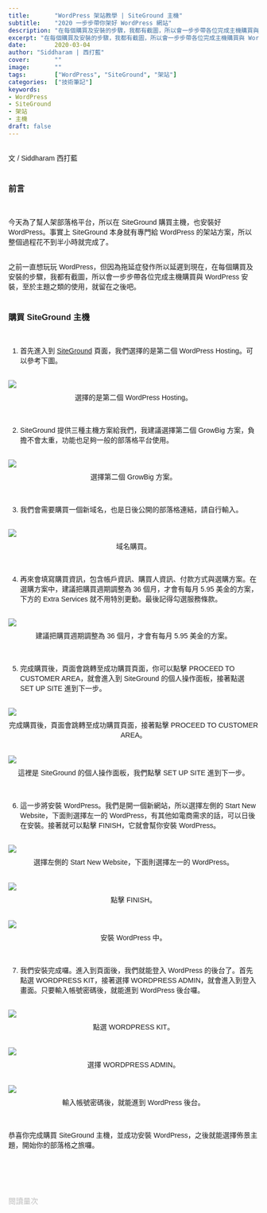 ```yaml
---
title:       "WordPress 架站教學 | SiteGround 主機"
subtitle:    "2020 一步步帶你架好 WordPress 網站"
description: "在每個購買及安裝的步驟，我都有截圖，所以會一步步帶各位完成主機購買與 WordPress 安裝..."
excerpt: "在每個購買及安裝的步驟，我都有截圖，所以會一步步帶各位完成主機購買與 WordPress 安裝..."
date:        2020-03-04
author: "Siddharam | 西打藍"
cover:       ""
image:       ""
tags:        ["WordPress", "SiteGround", "架站"]
categories:  ["技術筆記"]
keywords:
- WordPress
- SiteGround
- 架站
- 主機
draft: false
---
```


<article style="font-family: 'Noto Sans TC', '微軟正黑體', sans-serif; font-weight: 300;">

<br>文 / Siddharam 西打藍<br><br>

<h3 class="article-h1-color">前言</h3><br>

今天為了幫人架部落格平台，所以在 SiteGround 購買主機，也安裝好 WordPress。事實上 SiteGround 本身就有專門給 WordPress 的架站方案，所以整個過程花不到半小時就完成了。<br><br>

之前一直想玩玩 WordPress，但因為拖延症發作所以延遲到現在，在每個購買及安裝的步驟，我都有截圖，所以會一步步帶各位完成主機購買與 WordPress 安裝，至於主題之類的使用，就留在之後吧。<br><br>

<h3 class="article-h1-color">購買 SiteGround 主機</h3><br>

1. 首先進入到 <a href="https://www.siteground.com/" target="_blank">SiteGround</a> 頁面，我們選擇的是第二個 WordPress Hosting。可以參考下圖。<br><br>

<img style="margin-bottom:8px; max-width:80%;" src="https://frontenter.files.wordpress.com/2020/03/siteground-wordpress-hosting.png"/>
<div style="text-align:center;">選擇的是第二個 WordPress Hosting。</div><br><br>


2. SiteGround 提供三種主機方案給我們，我建議選擇第二個 GrowBig 方案，負擔不會太重，功能也足夠一般的部落格平台使用。<br><br>

<img style="margin-bottom:8px; max-width:80%;" src="https://frontenter.files.wordpress.com/2020/03/sideground-project.png"/>
<div style="text-align:center;">選擇第二個 GrowBig 方案。</div><br><br>


3. 我們會需要購買一個新域名，也是日後公開的部落格連結，請自行輸入。<br><br>

<img style="margin-bottom:8px; max-width:80%;" src="https://frontenter.files.wordpress.com/2020/03/siteground-domain.png"/>
<div style="text-align:center;">域名購買。</div><br><br>


4. 再來會填寫購買資訊，包含帳戶資訊、購買人資訊、付款方式與選購方案。在選購方案中，建議把購買週期調整為 36 個月，才會有每月 5.95 美金的方案，下方的 Extra Services 就不用特別更動。最後記得勾選服務條款。<br><br>

<img style="margin-bottom:8px; max-width:80%;" src="https://frontenter.files.wordpress.com/2020/03/sidtground-price.png"/>
<div style="text-align:center;">建議把購買週期調整為 36 個月，才會有每月 5.95 美金的方案。</div><br><br>


5. 完成購買後，頁面會跳轉至成功購買頁面，你可以點擊 PROCEED TO CUSTOMER AREA，就會進入到 SiteGround 的個人操作面板，接著點選 SET UP SITE 進到下一步。<br><br>

<img style="margin-bottom:8px; max-width:80%;" src="https://frontenter.files.wordpress.com/2020/03/siteground-already-pay.png"/>
<div style="text-align:center;">完成購買後，頁面會跳轉至成功購買頁面，接著點擊 PROCEED TO CUSTOMER AREA。</div><br><br>

<img style="margin-bottom:8px; max-width:80%;" src="https://frontenter.files.wordpress.com/2020/03/siteground-board.png"/>
<div style="text-align:center;">這裡是 SiteGround 的個人操作面板，我們點擊 SET UP SITE 進到下一步。</div><br><br>


6. 這一步將安裝 WordPress。我們是開一個新網站，所以選擇左側的 Start New Website，下面則選擇左一的 WordPress，有其他如電商需求的話，可以日後在安裝。接著就可以點擊 FINISH，它就會幫你安裝 WordPress。<br><br>

<img style="margin-bottom:8px; max-width:80%;" src="https://frontenter.files.wordpress.com/2020/03/siteground-build-wordpress.png"/>
<div style="text-align:center;">選擇左側的 Start New Website，下面則選擇左一的 WordPress。</div><br><br>

<img style="margin-bottom:8px; max-width:80%;" src="https://frontenter.files.wordpress.com/2020/03/siteground-setup-wordpress.png"/>
<div style="text-align:center;">點擊 FINISH。</div><br><br>

<img style="margin-bottom:8px; max-width:80%;" src="https://frontenter.files.wordpress.com/2020/03/siteground-waiting-for-build-wordpress.png"/>
<div style="text-align:center;">安裝 WordPress 中。</div><br><br>


7. 我們安裝完成囉。進入到頁面後，我們就能登入 WordPress 的後台了。首先點選 WORDPRESS KIT，接著選擇 WORDPRESS ADMIN，就會進入到登入畫面。只要輸入帳號密碼後，就能進到 WordPress 後台囉。<br><br>

<img style="margin-bottom:8px; max-width:80%;" src="https://frontenter.files.wordpress.com/2020/03/siteground-build-success.png"/>
<div style="text-align:center;">點選 WORDPRESS KIT。</div><br><br>

<img style="margin-bottom:8px; max-width:80%;" src="https://frontenter.files.wordpress.com/2020/03/siteground-wordpress-login.png"/>
<div style="text-align:center;">選擇 WORDPRESS ADMIN。</div><br><br>

<img style="margin-bottom:8px; max-width:40%;" src="https://frontenter.files.wordpress.com/2020/03/wordpress-login-account.png"/>
<div style="text-align:center;">輸入帳號密碼後，就能進到 WordPress 後台。</div><br><br>

恭喜你完成購買 SiteGround 主機，並成功安裝 WordPress，之後就能選擇佈景主題，開始你的部落格之旅囉。<br><br>



<br><br><br>

</article>

<div style="color: #bfbfbf; font-size: 15px;" id="busuanzi_container_page_pv">
  閱讀量<span id="busuanzi_value_page_pv"></span>次
</div>

<script src="../../js/post.js"></script>



